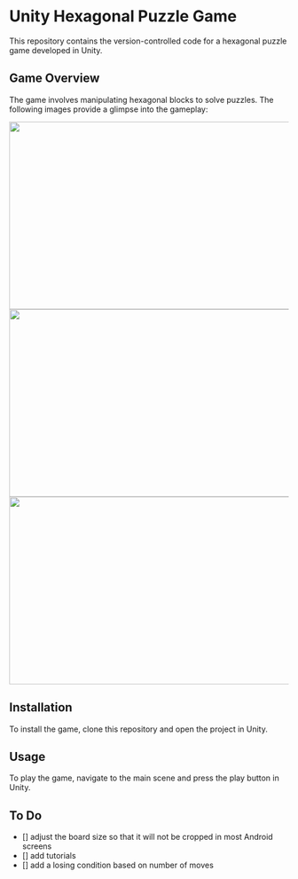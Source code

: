 # Unity Hexagonal Puzzle Game

This repository contains the version-controlled code for a hexagonal puzzle game developed in Unity.

## Game Overview

The game involves manipulating hexagonal blocks to solve puzzles. The following images provide a glimpse into the gameplay:

<p align="center">
  <img width="600px" height="338" src="https://github.com/dupitydumb/HexagonalPuzzle/assets/37872714/953929ba-e7ec-47c4-a5e8-8ee704da3860">
  <img width="600px" height="338" src="https://github.com/dupitydumb/HexagonalPuzzle/assets/37872714/82b98678-5dcd-4297-8b3b-782c5e7a3735">
  <img width="600px" height="338" src="https://github.com/dupitydumb/HexagonalPuzzle/assets/37872714/4acb1ae3-00a1-43f6-856c-179bfe84ff40">
</p>

## Installation

To install the game, clone this repository and open the project in Unity.

## Usage

To play the game, navigate to the main scene and press the play button in Unity.

## To Do

- [] adjust the board size so that it will not be cropped in most Android screens
- [] add tutorials
- [] add a losing condition based on number of moves
